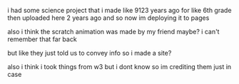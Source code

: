 i had some science project that i made like 9123 years ago for like 6th grade then uploaded here 2 years ago and so now im deploying it to pages 

also i think the scratch animation was made by my friend maybe? i can't remember that far back 

but like they just told us to convey info so i made a site? 

also i think i took things from w3 but i dont know so im crediting them just in case

